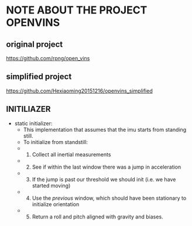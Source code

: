 # NOTE ABOUT THE PROJECT OPENVINS

## original project
https://github.com/rpng/open_vins
## simplified project
https://github.com/Hexiaoming20151216/openvins_simplified
## INITILIAZER
* static initializer:
  * This implementation that assumes that the imu starts from standing still.
  * To initialize from standstill:
  * 1. Collect all inertial measurements
  * 2. See if within the last window there was a jump in acceleration
  * 3. If the jump is past our threshold we should init (i.e. we have started moving)
  * 4. Use the *previous* window, which should have been stationary to initialize orientation
  * 5. Return a roll and pitch aligned with gravity and biases.
